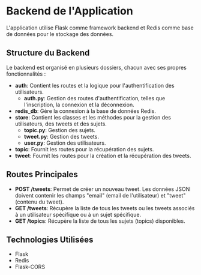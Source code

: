 # Backend de l'Application

L'application utilise Flask comme framework backend et Redis comme base de données pour le stockage des données.


## Structure du Backend

Le backend est organisé en plusieurs dossiers, chacun avec ses propres fonctionnalités :

- **auth**: Contient les routes et la logique pour l'authentification des utilisateurs.
  - **auth.py**: Gestion des routes d'authentification, telles que l'inscription, la connexion et la déconnexion.
- **redis_db**: Gère la connexion à la base de données Redis.
- **store**: Contient les classes et les méthodes pour la gestion des utilisateurs, des tweets et des sujets.
  - **topic.py**: Gestion des sujets.
  - **tweet.py**: Gestion des tweets.
  - **user.py**: Gestion des utilisateurs.
- **topic**: Fournit les routes pour la récupération des sujets.
- **tweet**: Fournit les routes pour la création et la récupération des tweets.



## Routes Principales

- **POST /tweets**: Permet de créer un nouveau tweet. Les données JSON doivent contenir les champs "email" (email de l'utilisateur) et "tweet" (contenu du tweet).
- **GET /tweets**: Récupère la liste de tous les tweets ou les tweets associés à un utilisateur spécifique ou à un sujet spécifique.
- **GET /topics**: Récupère la liste de tous les sujets (topics) disponibles.


## Technologies Utilisées

- Flask
- Redis
- Flask-CORS
